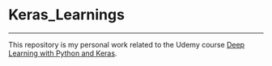 # Keras_Learnings
***

This repository is my personal work related to the Udemy course [Deep Learning with Python and Keras](https://www.udemy.com/share/101WjiBUMSdFhXRng=/).